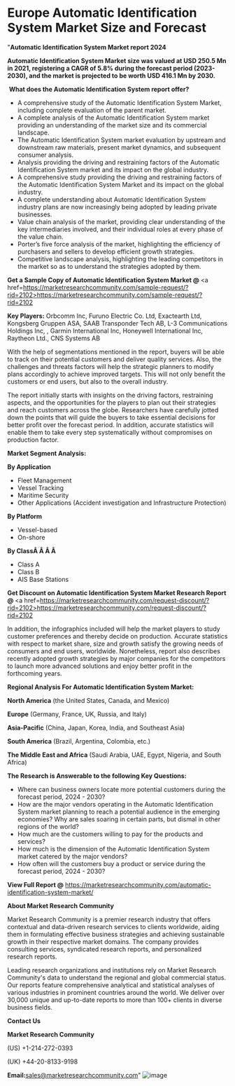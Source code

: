# Europe Automatic Identification System Market Size and Forecast
"<strong>Automatic Identification System Market report 2024</strong>

<strong>Automatic Identification System Market size was valued at USD 250.5 Mn in 2021, registering a CAGR of 5.8% during the forecast period (2023-2030), and the market is projected to be worth USD 416.1 Mn by 2030.</strong>

 <strong><b>What does the Automatic Identification System report offer?</b></strong>
<ul>
  <li>A comprehensive study of the Automatic Identification System Market, including complete evaluation of the parent market.</li>
  <li>A complete analysis of the Automatic Identification System market providing an understanding of the market size and its commercial landscape.</li>
  <li>The Automatic Identification System market evaluation by upstream and downstream raw materials, present market dynamics, and subsequent consumer analysis.</li>
  <li>Analysis providing the driving and restraining factors of the Automatic Identification System market and its impact on the global industry.</li>
  <li>A comprehensive study providing the driving and restraining factors of the Automatic Identification System Market and its impact on the global industry.</li>
  <li>A complete understanding about Automatic Identification System industry plans are now increasingly being adopted by leading private businesses.</li>
  <li>Value chain analysis of the market, providing clear understanding of the key intermediaries involved, and their individual roles at every phase of the value chain.</li>
  <li>Porter’s five force analysis of the market, highlighting the efficiency of purchasers and sellers to develop efficient growth strategies.</li>
  <li>Competitive landscape analysis, highlighting the leading competitors in the market so as to understand the strategies adopted by them.</li>
</ul>

<strong>Get a Sample Copy of Automatic Identification System Market @ </strong><a href=https://marketresearchcommunity.com/sample-request/?rid=2102><u>https://marketresearchcommunity.com/sample-request/?rid=2102</u></a>

<strong>Key Players:</strong> 
Orbcomm Inc, Furuno Electric Co. Ltd, Exactearth Ltd, Kongsberg Gruppen ASA, SAAB Transponder Tech AB, L-3 Communications Holdings Inc, , Garmin International Inc, Honeywell International Inc, Raytheon Ltd., CNS Systems AB

With the help of segmentations mentioned in the report, buyers will be able to track on their potential customers and deliver quality services. Also, the challenges and threats factors will help the strategic planners to modify plans accordingly to achieve improved targets. This will not only benefit the customers or end users, but also to the overall industry.

The report initially starts with insights on the driving factors, restraining aspects, and the opportunities for the players to plan out their strategies and reach customers across the globe. Researchers have carefully jotted down the points that will guide the buyers to take essential decisions for better profit over the forecast period. In addition, accurate statistics will enable them to take every step systematically without compromises on production factor.

<strong>Market Segment Analysis:</strong>



<strong>By Application</strong>
<ul>
 	<li>Fleet Management</li>
 	<li>Vessel Tracking</li>
 	<li>Maritime Security</li>
 	<li>Other Applications (Accident investigation and Infrastructure Protection)</li>
</ul>
<strong>By Platform</strong>
<ul>
 	<li>Vessel-based</li>
 	<li>On-shore</li>
</ul>
<strong>By ClassÂ Â Â Â  </strong>
<ul>
 	<li>Class A</li>
 	<li>Class B</li>
 	<li>AIS Base Stations</li>
</ul>

<strong>Get Discount on Automatic Identification System Market Research Report @ </b></strong><a href=https://marketresearchcommunity.com/request-discount/?rid=2102><u>https://marketresearchcommunity.com/request-discount/?rid=2102</u></a>

In addition, the infographics included will help the market players to study customer preferences and thereby decide on production. Accurate statistics with respect to market share, size and growth satisfy the growing needs of consumers and end users, worldwide. Nonetheless, report also describes recently adopted growth strategies by major companies for the competitors to launch more advanced solutions and enjoy better profit in the forthcoming years.

<strong>Regional Analysis For Automatic Identification System Market:</strong>

<strong>North America</strong> (the United States, Canada, and Mexico)

<strong>Europe</strong> (Germany, France, UK, Russia, and Italy)

<strong>Asia-Pacific</strong> (China, Japan, Korea, India, and Southeast Asia)

<strong>South America</strong> (Brazil, Argentina, Colombia, etc.)

<strong>The Middle East and Africa</strong> (Saudi Arabia, UAE, Egypt, Nigeria, and South Africa)

<strong>The Research is Answerable to the following Key Questions:</strong>
<ul>
 	<li>Where can business owners locate more potential customers during the forecast period, 2024 - 2030?</li>
 	<li>How are the major vendors operating in the Automatic Identification System market planning to reach a potential audience in the emerging economies? Why are sales soaring in certain parts, but dismal in other regions of the world?</li>
 	<li>How much are the customers willing to pay for the products and services?</li>
 	<li>How much is the dimension of the Automatic Identification System market catered by the major vendors?</li>
 	<li>How often will the customers buy a product or service during the forecast period, 2024 - 2030?</li>
</ul>

<strong>View Full Report @</strong> <a href=https://marketresearchcommunity.com/automatic-identification-system-market/>https://marketresearchcommunity.com/automatic-identification-system-market/</a>

<strong>About Market Research Community</strong>

Market Research Community is a premier research industry that offers contextual and data-driven research services to clients worldwide, aiding them in formulating effective business strategies and achieving sustainable growth in their respective market domains. The company provides consulting services, syndicated research reports, and personalized research reports.

Leading research organizations and institutions rely on Market Research Community's data to understand the regional and global commercial status. Our reports feature comprehensive analytical and statistical analyses of various industries in prominent countries around the world. We deliver over 30,000 unique and up-to-date reports to more than 100+ clients in diverse business fields.

<strong>Contact Us</strong>

<strong>Market Research Community</strong>

(US) +1-214-272-0393

(UK) +44-20-8133-9198

<strong>Email:</strong>sales@marketresearchcommunity.com"
![image](https://github.com/krutikad1522/marketresearchcommunity/assets/158283933/67773b46-b991-4529-932d-afcd6f48fdd5)

